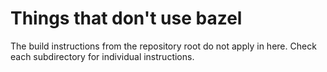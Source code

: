 # Things that don't use bazel

The build instructions from the repository root do not apply in here. Check each subdirectory for individual instructions.
